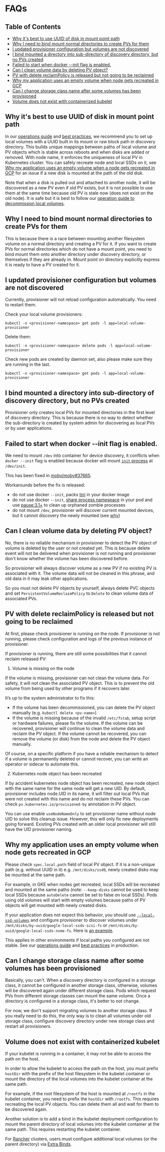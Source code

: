 # FAQs

## Table of Contents

- [Why it's best to use UUID of disk in mount point path](#why-its-best-to-use-uuid-of-disk-in-mount-point-path)
- [Why I need to bind mount normal directories to create PVs for them](#why-i-need-to-bind-mount-normal-directories-to-create-pvs-for-them)
- [I updated provisioner configuration but volumes are not discovered](#i-updated-provisioner-configuration-but-volumes-are-not-discovered)
- [I bind mounted a directory into sub-directory of discovery directory, but no PVs created](#i-bind-mounted-a-directory-into-sub-directory-of-discovery-directory-but-no-pvs-created)
- [Failed to start when docker --init flag is enabled.](#failed-to-start-when-docker---init-flag-is-enabled)
- [Can I clean volume data by deleting PV object?](#can-i-clean-volume-data-by-deleting-pv-object)
- [PV with delete reclaimPolicy is released but not going to be reclaimed](#pv-with-delete-reclaimpolicy-is-released-but-not-going-to-be-reclaimed)
- [Why my application uses an empty volume when node gets recreated in GCP](#why-my-application-uses-an-empty-volume-when-node-gets-recreated-in-gcp)
- [Can I change storage class name after some volumes has been provisioned](#can-i-change-storage-class-name-after-some-volumes-has-been-provisioned)
- [Volume does not exist with containerized kubelet](#volume-does-not-exist-with-containerized-kubelet)

## Why it's best to use UUID of disk in mount point path

In our [operations guide](operations.md) and [best
practices](best-practices.md), we recommend you to set up local volumes with a
UUID built in its mount or raw block path in discovery directory. This builds
unique mappings between paths of local volume and PV objects which is stable
across reboots and when disks are added or removed. With node name, it enforces
the uniqueness of local PV in Kubernetes cluster. You can safely recreate node and
local SSDs on it, see [Why my application uses an empty volume when a node gets
recreated in
GCP](#why-my-application-uses-an-empty-volume-when-node-gets-recreated-in-gcp)
for an issue if a new disk is mounted at the path of the old disk.

Note that when a disk is pulled out and attached to another node, it will be
discovered as a new PV even if old PV exists, but it is not possible to use
them at the same time because old PV is stale now (does not exist on the old
node). It is safe but it is best to follow our [operation guide to decommission
local volumes](operations.md#deletingremoving-the-underlying-volume).

## Why I need to bind mount normal directories to create PVs for them

This is because there is a race between mounting another filesystem volume on a
normal directory and creating a PV for it. If you want to create PVs for normal
directories which do not have a mount point, you need to bind mount them onto
another directory under discovery directory, or themselves if they are already
in. Mount point on directory explicitly express it is ready to have a PV
created for it.

## I updated provisioner configuration but volumes are not discovered

Currently, provisioner will not reload configuration automatically. You need to restart them.


Check your local volume provisioners:

```
kubectl -n <provisioner-namespace> get pods -l app=local-volume-provisioner
```

Delete them:

```
kubectl -n <provisioner-namespace> delete pods -l app=local-volume-provisioner
```

Check new pods are created by daemon set, also please make sure they are running in the last.

```
kubectl -n <provisioner-namespace> get pods -l app=local-volume-provisioner
```

## I bind mounted a directory into sub-directory of discovery directory, but no PVs created

Provisioner only creates local PVs for mounted directories in the first level
of discovery directory. This is because there is no way to detect whether the
sub-directory is created by system admin for discovering as local PVs or by
user applications.

## Failed to start when docker --init flag is enabled.

We need to mount `/dev` into container for device discovery, it conflicts when
`docker --init` flag is enabled because docker will mount [`init` process](https://docs.docker.com/engine/reference/run/#specify-an-init-process) at `/dev/init`.

This has been fixed in
[moby/moby#37665](https://github.com/moby/moby/pull/37665).

Workarounds before the fix is released:

- do not use docker `--init`, packs [tini](https://github.com/krallin/tini) in your docker image
- do not use docker `--init`, [share process namespace](https://kubernetes.io/docs/tasks/configure-pod-container/share-process-namespace/) in your pod and use [pause:3.1+](https://github.com/kubernetes/kubernetes/blob/master/build/pause/CHANGELOG.md) to clean up orphaned zombie processes
- do not mount `/dev`, provisioner will discover current mounted devices, but it cannot discovery the newly mounted (see [why](https://github.com/kubernetes-incubator/external-storage/issues/783#issuecomment-395013458))

## Can I clean volume data by deleting PV object?

No, there is no reliable mechanism in provisioner to detect the PV object of
volume is deleted by the user or not created yet. This is because delete event
will not be delivered when provisioner is not running and provisioner don't
know whether the volume has been discovered before.

So provisioner will always discover volume as a new PV if no existing PV is
associated with it. The volume data will not be cleaned in this phrase, and old
data in it may leak other applications.

So you must not delete PV objects by yourself, always delete PVC objects and
set `PersistentVolumeReclaimPolicy` to `Delete` to clean volume data of
associated PVs.

## PV with delete reclaimPolicy is released but not going to be reclaimed

At first, please check provisioner is running on the node. If provisioner is
not running, please check configuration and logs of the previous instance of
provisioner.

If provisioner is running, there are still some possibilities that it cannot
reclaim released PV:

1) Volume is missing on the node

If the volume is missing, provisioner can not clean the volume data. For
safety, it will not clean the associated PV object. This is to prevent the old
volume from being used by other programs if it recovers later.

It’s up to the system administrator to fix this:

- If the volume has been decommissioned, you can delete the PV object manually
  (e.g. `kubectl delete <pv-name>`)
- If the volume is missing because of the invalid `/etc/fstab`, setup script or
  hardware failures, please fix the volume. If the volume can be recovered,
  provisioner will continue to clean the volume data and reclaim the PV object.
  If the volume cannot be recovered, you can remove the volume (or disk) from
  the node and delete the PV object manually.

Of course, on a specific platform if you have a reliable mechanism to detect if
a volume is permanently deleted or cannot recover, you can write an operator or
sidecar to automate this.

2) Kubernetes node object has been recreated

If by accident kubernetes node object has been recreated, new node object with
the same name for the same node will get a new UID. By default, provisioner
includes node.UID in its name, it will filter out local PVs that were not
created with this name and do not reclaim these PVs. You can check
`pv.kubernetes.io/provisioned-by` annotation in PV object.

You can use enable `useNodeNameOnly` to set provisioner name without node UID
to solve this cleanup issue. However, this will only fix new deployments going
forward. Existing PVs created with an older local provisioner will still have
the UID provisioner naming.

## Why my application uses an empty volume when node gets recreated in GCP

Please check `spec.local.path` field of local PV object. If it is a non-unique
path (e.g. without UUID in it) e.g. `/mnt/disks/ssd0`, newly created disks may be
mounted at the same path.

For example, in GKE when nodes get recreated, local SSDs will be recreated and
mounted at the same paths (note: `--keep-disks` cannot be used to keep local
SSDs because `autoDelete` cannot be set to false on local SSDs). Pods using old
volumes will start with empty volumes because paths of PV objects will get
mounted with newly created disks.

If your application does not expect this behavior, you should use
[`--local-ssd-volumes`](https://cloud.google.com/sdk/gcloud/reference/alpha/container/node-pools/create)
and configure provisioner to discover volumes under `/mnt/disks/by-uuid/google-local-ssds-scsi-fs` or
`/mnt/disks/by-uuid/google-local-ssds-nvme-fs`. Here is [an
example](https://github.com/kubernetes-sigs/sig-storage-local-static-provisioner/blob/master/helm/generated_examples/gce.yaml).

This applies in other environments if local paths you configured are not
stable. See our [operations guide](operations.md) and [best
practices](best-practices.md) in production.

## Can I change storage class name after some volumes has been provisioned

Basically, you can't. When a discovery directory is configured in a storage
class, it cannot be configured in another storage class, otherwise, volumes
will be discovered again under different storage class. Pods which request PVs
from different storage classes can mount the same volume. Once a directory is
configured in a storage class, it's better to not change.

For now, we don't support migrating volumes to another storage class. If you
really need to do this, the only way is to clean all volumes under old
storage class, configure discovery directory under new storage class and
restart all provisioners.

## Volume does not exist with containerized kubelet

If your kubelet is running in a container, it may not be able to access the
path on the host.

In order to allow the kubelet to access the path on the host, you must prefix
`hostDir` with the prefix of the host filesystem in the kubelet container or
mount the directory of the local volumes into the kubelet container at the same
path.

For example, if the root filesystem of the host is mounted at `/rootfs` in the
kubelet container, you need to prefix the `hostDir` with `/rootfs`. This
requires recreating the local PV objects. You can delete them all and wait for
them to be discovered again.

Another solution is to add a bind in the kubelet deployment configuration to
mount the parent directory of local volumes into the kubelet container at the
same path. This requires restarting the kubelet container.

For [Rancher](https://rancher.com) clusters, users must configure additional
local volumes (or the parent directory) via [Extra
Binds](https://rancher.com/docs/rke/latest/en/config-options/services/services-extras/#extra-binds).
